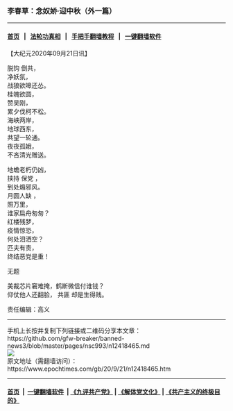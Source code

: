 ### 李春草：念奴娇·迎中秋（外一篇）
------------------------

#### [首页](https://github.com/gfw-breaker/banned-news3/blob/master/README.md) &nbsp;&nbsp;|&nbsp;&nbsp; [法轮功真相](https://github.com/begood0513/basic/blob/master/README.md)  &nbsp;&nbsp;|&nbsp;&nbsp; [手把手翻墙教程](https://github.com/gfw-breaker/guides/wiki)  &nbsp;&nbsp;|&nbsp;&nbsp; [一键翻墙软件](https://github.com/gfw-breaker/nogfw/blob/master/README.md)  



<div><p>
 【大纪元2020年09月21日讯】
</p>
<p>
 <ok href="https://www.epochtimes.com/gb/tag/%E8%84%B1%E9%92%A9.html">
  脱钩
 </ok>
 倒共，
 <br/>
 净妖氛，
 <br/>
 战狼欲嗥还怂。
 <br/>
 桂魄欲圆，
 <br/>
 赞吴刚，
 <br/>
 累夕伐柯不松。
 <br/>
 海峡两岸，
 <br/>
 地球西东，
 <br/>
 共望一轮通。
 <br/>
 夜夜孤娥，
 <br/>
 不吝清光赠送。
</p>
<p>
 地蟾老朽仍凶，
 <br/>
 挟持
 <ok href="https://www.epochtimes.com/gb/tag/%E4%BF%9D%E5%85%9A.html">
  保党
 </ok>
 ，
 <br/>
 到处煽邪风。
 <br/>
 <ok href="https://www.epochtimes.com/gb/tag/%E6%9C%88%E5%9C%86%E4%BA%BA%E7%BC%BA.html">
  月圆人缺
 </ok>
 ，
 <br/>
 照万里，
 <br/>
 谁家扁舟匆匆？
 <br/>
 红楼残梦，
 <br/>
 疫情惊恐，
 <br/>
 何处泪洒空？
 <br/>
 匹夫有责，
 <br/>
 终结恶党是重！
</p>
<p>
 无题
</p>
<p>
 美裁芯片窘难掩，鹤断微信付谁钱？
 <br/>
 仰仗他人还翻脸，
 <ok href="https://www.epochtimes.com/gb/tag/%E5%85%B1%E5%8C%AA.html">
  共匪
 </ok>
 却是生得贱。
</p>
<p>
 责任编辑：高义
</p>
</div>
<hr/>
手机上长按并复制下列链接或二维码分享本文章：<br/>
https://github.com/gfw-breaker/banned-news3/blob/master/pages/nsc993/n12418465.md <br/>
<a href='https://github.com/gfw-breaker/banned-news3/blob/master/pages/nsc993/n12418465.md'><img src='https://github.com/gfw-breaker/banned-news3/blob/master/pages/nsc993/n12418465.md.png'/></a> <br/>
原文地址（需翻墙访问）：https://www.epochtimes.com/gb/20/9/21/n12418465.htm


------------------------
#### [首页](https://github.com/gfw-breaker/banned-news3/blob/master/README.md) &nbsp;|&nbsp; [一键翻墙软件](https://github.com/gfw-breaker/nogfw/blob/master/README.md) &nbsp;| [《九评共产党》](https://github.com/gfw-breaker/9ping.md/blob/master/README.md#九评之一评共产党是什么) | [《解体党文化》](https://github.com/gfw-breaker/jtdwh.md/blob/master/README.md) | [《共产主义的终极目的》](https://github.com/gfw-breaker/gczydzjmd.md/blob/master/README.md)


<img src='http://gfw-breaker.win/banned-news3/pages/nsc993/n12418465.md' width='0px' height='0px'/>